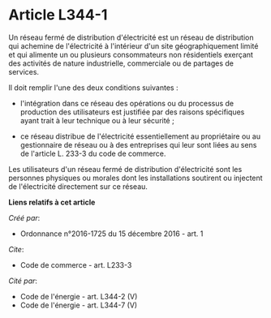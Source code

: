 # Article L344-1

Un réseau fermé de distribution d'électricité est un réseau de distribution qui achemine de l'électricité à l'intérieur d'un
site géographiquement limité et qui alimente un ou plusieurs consommateurs non résidentiels exerçant des activités de nature
industrielle, commerciale ou de partages de services.

Il doit remplir l'une des deux conditions suivantes :

- l'intégration dans ce réseau des opérations ou du processus de production des utilisateurs est justifiée par des raisons
spécifiques ayant trait à leur technique ou à leur sécurité ;

- ce réseau distribue de l'électricité essentiellement au propriétaire ou au gestionnaire de réseau ou à des entreprises qui
leur sont liées au sens de l'article L. 233-3 du code de commerce.

Les utilisateurs d'un réseau fermé de distribution d'électricité sont les personnes physiques ou morales dont les
installations soutirent ou injectent de l'électricité directement sur ce réseau.

**Liens relatifs à cet article**

_Créé par_:

  - Ordonnance n°2016-1725 du 15 décembre 2016 - art. 1

_Cite_:

  - Code de commerce - art. L233-3

_Cité par_:

  - Code de l'énergie - art. L344-2 (V)
  - Code de l'énergie - art. L344-7 (V)
